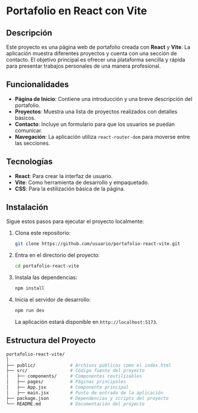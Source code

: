 # Portafolio en React con Vite

## Descripción

Este proyecto es una página web de portafolio creada con **React** y **Vite**. La aplicación muestra diferentes proyectos y cuenta con una sección de contacto. El objetivo principal es ofrecer una plataforma sencilla y rápida para presentar trabajos personales de una manera profesional.

## Funcionalidades

- **Página de Inicio**: Contiene una introducción y una breve descripción del portafolio.
- **Proyectos**: Muestra una lista de proyectos realizados con detalles básicos.
- **Contacto**: Incluye un formulario para que los usuarios se puedan comunicar.
- **Navegación**: La aplicación utiliza `react-router-dom` para moverse entre las secciones.

## Tecnologías

- **React**: Para crear la interfaz de usuario.
- **Vite**: Como herramienta de desarrollo y empaquetado.
- **CSS**: Para la estilización básica de la página.

## Instalación

Sigue estos pasos para ejecutar el proyecto localmente:

1. Clona este repositorio:

    ```bash
    git clone https://github.com/usuario/portafolio-react-vite.git
    ```

2. Entra en el directorio del proyecto:

    ```bash
    cd portafolio-react-vite
    ```

3. Instala las dependencias:

    ```bash
    npm install
    ```

4. Inicia el servidor de desarrollo:

    ```bash
    npm run dev
    ```

    La aplicación estará disponible en `http://localhost:5173`.

## Estructura del Proyecto

```bash
portafolio-react-vite/
│
├── public/             # Archivos públicos como el index.html
├── src/                # Código fuente del proyecto
│   ├── components/     # Componentes reutilizables
│   ├── pages/          # Páginas principales
│   ├── App.jsx         # Componente principal
│   ├── main.jsx        # Punto de entrada de la aplicación
├── package.json        # Dependencias y scripts del proyecto
└── README.md           # Documentación del proyecto
